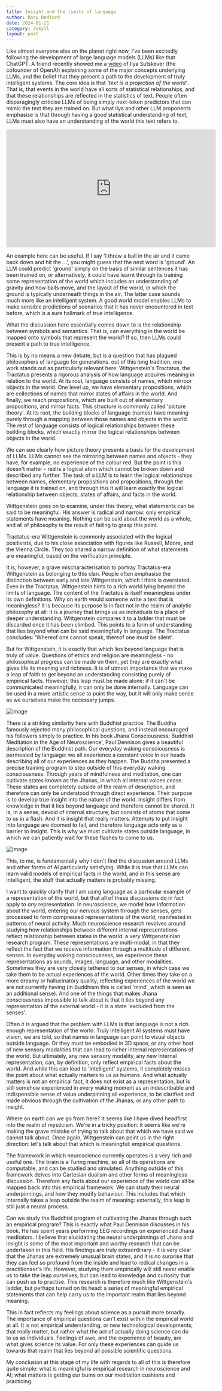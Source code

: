 ```yaml
---
title: Insight and the limits of language
author: Rory Bedford
date: 2024-01-21
category: Jekyll
layout: post
---
```


Like almost everyone else on the planet right now, I've been excitedly following the development of large language models (LLMs) like that ChatGPT. A friend recently showed me a [video](https://youtu.be/8dMOdz2rcSI?feature=shared&t=706) of Ilya Sutskever (the cofounder of OpenAI) explaining some of the major concepts underlying LLMs, and the belief that they present a path to the development of truly intelligent systems. The core idea is that *'text is a projection of the world'*. That is, that events in the world have all sorts of statistical relationships, and that these relationships are reflected in the statistics of text. People often disparagingly criticise LLMs of being simply next-token predictors that can mimic the text they are trained on. But what Ilya and other LLM proponents emphasise is that through having a good statistical understanding of text, LLMs must also have an understanding of the world this text refers to.

<iframe width="560" height="315" src="https://www.youtube.com/embed/8dMOdz2rcSI?si=Ix5aoCboBepKVl_Z&amp;start=707" title="YouTube video player" frameborder="0" allow="accelerometer; autoplay; clipboard-write; encrypted-media; gyroscope; picture-in-picture; web-share" allowfullscreen></iframe>

An example here can be useful. If I say 'I threw a ball in the air and it came back down and hit the ...', you might guess that the next word is 'ground'. An LLM could predict 'ground' simply on the basis of similar sentences it has been trained on, or alternatively, it could have learnt through its training some representation of the world which includes an understanding of gravity and how balls move, and the layout of the world, in which the ground is typically underneath things in the air. The latter case sounds much more like an intelligent system. A good world model enables LLMs to make sensible predictions of scenarios that it has never encountered in text before, which is a sure hallmark of true intelligence.

What the discussion here essentially comes down to is the relationship between symbols and semantics. That is, can everything in the world be mapped onto symbols that represent the world? If so, then LLMs could present a path to true intelligence.

This is by no means a new debate, but is a question that has plagued philosophers of language for generations. out of this long tradition, one work stands out as particularly relevant here: Wittgenstein's Tractatus. the Tractatus presents a rigorous analysis of how language acquires meaning in relation to the world. At its root, language consists of names, which mirroor objects in the world. One level up, we have elementary propositions, which are collections of names that mirror states of affairs in the world. And finally, we reach propositions, which are built out of elementary propositions, and mirror facts. This structure is commonly called 'picture theory'. At its root, the building blocks of language (names) have meaning purely through a mapping between those names and objects in the world. The rest of language consists of logical relationships between these building blocks, which exactly mirror the logical relationships between objects in the world.

We can see clearly how picture theory presents a basis for the development of LLMs. LLMs cannot see the mirroring between names and objects - they have, for example, no experience of the colour red. But the point is this doesn't matter - red is a logical atom which cannot be broken down and described any further. The task of a LLM is to learn the logical relationships between names, elementary propositions and propositions, through the language it is trained on, and through this it will learn exactly the logical relationship between objects, states of affairs, and facts in the world.

Wittgenstein goes on to examine, under this theory, what statements can be said to be meaningful. His answer is radical and narrow: only empirical statements have meaning. Nothing can be said about the world as a whole, and all of philosophy is the result of failing to grasp this point.

Tractatus-era Wittgenstein is commonly associated with the logical positivists, due to his close association with figures like Russell, Moore, and the Vienna Circle. They too shared a narrow definition of what statements are meaningful, based on the verification principle.

It is, however, a grave mischaracterisation to portray Tractatus-era Wittgenstein as belonging to this clan. People often emphasise the distinction between early and late Wittgenstein, which I think is overstated. Even in the Tractatus, Wittgenstein hints to a rich world lying beyond the limits of language. The content of the Tractatus is itself meaningless under its own definitions. Why on earth would someone write a text that is meaningless? It is because its purpose is in fact not in the realm of analytic philosophy at all: it is a journey that brings us as individuals to a place of deeper understanding. Wittgenstein compares it to a ladder that must be discarded once it has been climbed. This points to a form of understanding that lies beyond what can be said meaningfully in language. The Tractatus concludes: 'Whereof one cannot speak, thereof one must be silent'.

But for Wittgenstein, it is exactly that which lies beyond language that is truly of value. Questions of ethics and religion are meaningless - no philosophical progress can be made on them, yet they are exactly what gives life its meaning and richness. It is of utmost importance that we make a leap of faith to get beyond an understanding consisting purely of empirical facts. However, this leap
must be made alone: if it can't be communicated meaningfully, it can only be done internally. Language can be used in a more artistic sense to point the way, but it will only make sense as we ourselves make the necessary jumps.

![image](../assets/pauldennison.jpg)

There is a striking similarity here with Buddhist practice. The Buddha famously rejected many philosophical questions, and instead encouraged his followers simply to practice. In his book Jhana Consciousness: Buddhist Meditation in the Age of Neuroscience', Paul Dennison gives a beautiful description of the Buddhist path. Our everyday waking consciousness is permeated by language: we all experience a constant voice in our heads describing all of our experiences as they happen. The Buddha presented a precise training program to step outside of this everyday waking consciousness. Through years of mindfulness and meditation, one can cultivate states known as the Jhanas, in which all internal voices cease. These states are completely outside of the realm of description, and therefore can only be understood through direct experience. Their purpose is to develop true insight into the nature of the world. Insight differs from knowledge in that it lies beyond language and therefore cannot be shared. It is, in a sense, devoid of internal structure, but consists of atoms that come to us in a flash. And it is insight that really matters. Attempts to put insight into language are doomed to fail, and therefore language acts only as a barrier to insight. This is why we must cultivate states outside language, in which we can patiently wait for these flashes to come to us.

![image](../assets/meme.jpg)

This, to me, is fundamentally why I don't find the discussion around LLMs and other forms of AI particularly satisfying. While it is true that LLMs can learn valid models of empirical facts in the world, and in this sense are intelligent, the stuff that actually matters is probably missing.

I want to quickly clarify that I am using language as a particular example of a representation of the world, but that all of these discussions do in fact apply to *any* representation. In neuroscience, we model how information about the world, entering our nervous system through the senses, gets processed to form compressed representations of the world, manifested in patterns of neural activity. Much neuroscience research revolves around studying how relationships between different internal representations reflect relationship between states in the world: a very Wittgensteinian research program. These representations are multi-modal, in that they reflect the fact that we receive information through a multitude of different senses. In everyday waking consciousness, we experience these representations as sounds, images, language, and other modalities. Sometimes they are very closely tethered to our senses, in which case we take them to be actual experiences of the world. Other times they take on a more dreamy or hallucinatory quality, reflecting experiences of the world we are not currently having (in Buddhism this is called 'mind', which is seen as an additional sense). And one of the things that makes Jhana consciousness impossible to talk about is that it lies beyond any representation of the external world - it is a state 'excluded from the senses'.

Often it is argued that the problem with LLMs is that language is not a rich enough representation of the world. Truly intelligent AI systems must have vision, we are told, so that names in language can point to visual objects outside language. Or they must be embodied in 3D space, or any other host of new sensory modalities that can lead to richer internal representations of the world. But ultimately, any new sensory modality, any new internal representation, can, by definition, only reflect empirical facts about the world. And while this can lead to 'intelligent' systems, it completely misses the point about what actually matters to us as humans. And what actually matters is not an empirical fact, it does not exist as a representation, but is still somehow experienced in every waking moment as an indescribable and indispensible sense of value underpinning all experience, to be clarified and made obvious through the cultivation of the Jhanas, or any other path to insight.

Where on earth can we go from here? It seems like I have dived headfirst into the realm of mysticism. We're in a tricky position: it seems like we're making the grave mistake of trying to talk about that which we have said we cannot talk about. Once again, Wittgenstein can point us in the right direction: let's talk about that which is meaningful: empirical questions.

The framework in which neuroscience currently operates is a very rich and useful one. The brain is a Turing machine, so all of its operations are computable, and can be studied and simulated. Anything outside of this framework delves into Cartesian dualism and other forms of meaningless discussion. Therefore any facts about our experience of the world can all be mapped back into this empirical framework. We can study their neural underpinnings, and how they modify behaviour. This includes that which internally takes a leap outside the realm of meaning: externally, this leap is still just a neural process.

Can we study the Buddhist program of cultivating the Jhanas through such an empirical program? This is exactly what Paul Dennison discusses in his book. He has spent years performing EEG recordings on experienced Jhana meditators. I believe that elucidating the neural underpinnings of Jhana and insight is some of the most important and worthy research that can be undertaken in this field. His findings are truly extraordinary - it is very clear that the Jhanas are extremely unusual brain states, and it is no surprise that they can feel so profound from the inside and lead to redical changes in a practitionaer's life. However, studying them empirically will still never enable us to take the leap ourselves, but can lead to knowledge and curiosity that can push us to practise. This research is therefore much like Wittgenstein's ladder, but perhaps turned on its head: a series of meaningful empirical statements that can help carry us to the important realm that lies beyond meaning.

This in fact reflects my feelings about science as a pursuit more broadly. The importance of empirical questions can't exist within the empirical world at all. It is not empirical understanding, or new technological developments, that really matter, but rather what the act of actually doing science can do to us as individuals. Feelings of awe, and the experience of beauty, are what gives science its value. For only these experiences can guide us towards that realm that lies beyond all possible scientific questions.

My conclusion at this stage of my life with regards to all of this is therefore quite simple: what is meaningful is empirical research in neuroscience and AI; what matters is getting our bums on our meditation cushions and practicing.
